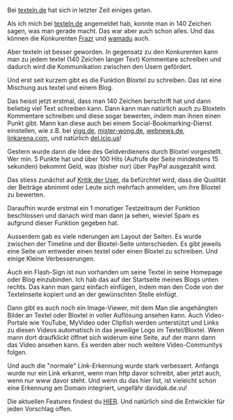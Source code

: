 <!--
.. title: texteln Revolution
.. slug: 94-texteln-revolution
.. date: 2007-04-24 05:26:39
.. tags: Internet,Persönlich
.. description: 
.. type: text
-->

Bei [texteln.de](http://www.texteln.de/) hat sich in letzter Zeit einiges getan.
<!-- TEASER_END -->

Als ich mich bei [texteln.de](http://www.texteln.de/) angemeldet hab, konnte man in 140 Zeichen sagen, was man gerade macht.
Das war aber auch schon alles.
Und das können die Konkurenten [Frazr](http://www.frazr.com/de/frazr.php) und [wamadu](http://wamadu.de/) auch.

Aber texteln ist besser geworden.
In gegensatz zu den Konkurenten kann man zu jedem textel (140 Zeichen langer Text) Kommentare schreiben und dadurch wird die Kommunikation zwischen den Usern gefördert.

Und erst seit kurzem gibt es die Funktion Bloxtel zu schreiben.
Das ist eine Mischung aus textel und einem Blog.

Das heisst jetzt erstmal, dass man 140 Zeichen berschrift hat und dann beliebig viel Text schreiben kann.
Dann kann man natürlich auch zu Bloxteln Kommentare schreiben und diese sogar bewerten, indem man ihnen einen Punkt gibt.
Mann kan diese auch bei einem Social-Bookmarking-Dienst einstellen, wie z.B. bei [yigg.de](http://www.yigg.de/), [mister-wong.de](http://www.mister-wong.de/), [webnews.de](http://www.webnews.de/), [linkarena.com](http://www.linkarena.com/), und natürlich [del.icio.us](http://del.icio.us/)!

Gestern wurde dann die Idee des Geldverdienens durch Bloxtel vorgestellt.
Wer min. 5 Punkte hat und über 100 Hits (Aufrufe der Seite mindestens 15 sekunden) bekommt Geld, was (bisher nur) über PayPal ausgezahlt wird.

Das stiess zunächst auf [Kritik der User](http://www.texteln.de/profil/blog/detail.php?t=1329&id2see=davidak), da befürchtet wird, dass die Qualität der Beiträge abnimmt oder Leute sich mehrfach anmelden, um ihre Bloxtel zu bewerten.

Daraufhin wurde erstmal ein 1 monatiger Testzeitraum der Funktion beschlossen und danach wird man dann ja sehen, wieviel Spam es aufgrund dieser Funktion gegeben hat.

Ausserdem gab es viele nderungen am Layout der Seiten.
Es wurde zwischen der Timeline und der Bloxtel-Seite unterschieden.
Es gibt jeweils eine Seite um entweder einen textel oder einen Bloxtel zu schreiben.
Und einige Kleine Verbesserungen.

Auch ein Flash-Sign ist nun vorhanden um seine Textel in seine Homepage oder Blog einzubinden.
Ich hab das auf der Startseite meines Blogs unten rechts.
Das kann man ganz einfach einfügen, indem man den Code von der Textelnseite kopiert und an der gewünschten Stelle einfügt.

Dann gibt es auch noch ein Image-Viewer, mit dem Man die angehängten Bilder an Textel oder Bloxtel in voller Auflösung ansehen kann.
Auch Video-Portale wie YouTube, MyVideo oder Clipfish werden unterstützt und Links zu diesen Videos automatisch in das jeweilige Logo im Textel/Bloxtel.
Wenn mann dort draufklickt öffnet sich widerum eine Seite, auf der mann dann das Video ansehen kann.
Es werden aber noch weitere Video-Communitys folgen.

Und auch die "normale" Link-Erkennung wurde stark verbessert.
Anfangs wurde nur ein Link erkannt, wenn man http davor schreibt, aber jetzt auch, wenn nur www davor steht.
Und wenn du das hier list, ist vieleicht schon eine Erkennung am Domain integriert, ungefähr davidak.de.vu!

Die aktuellen Features findest du [HIER](http://www.texteln.de/mehr.php).
Und natürlich sind die Entwickler für jeden Vorschlag offen.
